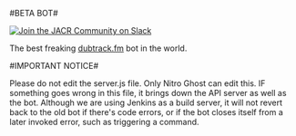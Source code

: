 #BETA BOT#

[![Join the JACR Community on Slack](https://betabot-nitroghost.rhcloud.com/badge.svg)](http://justachillroom.slack.com)

The best freaking [dubtrack.fm](https://dubtrack.fm) bot in the world.

#IMPORTANT NOTICE#

Please do not edit the server.js file. Only Nitro Ghost can edit this. IF something goes wrong in this file, it brings down the API server as well as the bot. Although we are using Jenkins as a build server, it will not revert back to the old bot if there's code errors, or if the bot closes itself from a later invoked error, such as triggering a command.